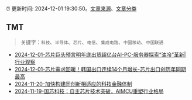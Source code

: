 :alarm_clock: 更新时间: 2024-12-01 19:30:50。[文章来源](/README.md)、[文章分类](/TAGS.md)

## TMT


> 关键字：`科技`、`半导体`、`芯片`、`电信`、`集成电路`、`中国移动`、`中国联通`



- [2024-12-01-芯片巨头预言明年底出货超亿台AI-PC-服务器探索“油冷”革新|行业观察](https://www.cls.cn/detail/1875184) 
- [2024-12-01-芯片需求回暖！韩国出口连续14个月增长-芯片出口创历年同期最高](https://www.cls.cn/detail/1875119) 
- [2024-11-20-加快构建同创新相适应的科技金融体制](https://xueqiu.com/9193403816/313561745) 
- [2024-11-19-国芯科技：自主芯片技术突破，AIMCU重塑行业格局](https://xueqiu.com/8151841495/313402043) 
